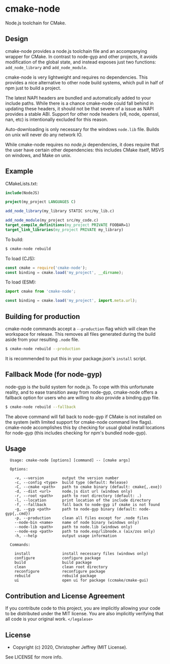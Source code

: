 # cmake-node

Node.js toolchain for CMake.

## Design

cmake-node provides a node.js toolchain file and an accompanying wrapper for
CMake. In contrast to node-gyp and other projects, it avoids modification of
the global state, and instead exposes just two functions: `add_node_library`
and `add_node_module`.

cmake-node is very lightweight and requires no dependencies. This provides a
nice alternative to other node build systems, which pull in half of npm just to
build a project.

The latest NAPI headers are bundled and automatically added to your include
paths. While there is a chance cmake-node could fall behind in updating these
headers, it should not be that severe of a issue as NAPI provides a stable ABI.
Support for other node headers (v8, node, openssl, nan, etc) is intentionally
excluded for this reason.

Auto-downloading is only necessary for the windows `node.lib` file. Builds on
unix will never do any network IO.

While cmake-node requires no _node.js_ dependencies, it does require that the
user have certain other dependencies: this includes CMake itself, MSVS on
windows, and Make on unix.

## Example

CMakeLists.txt:

``` cmake
include(NodeJS)

project(my_project LANGUAGES C)

add_node_library(my_library STATIC src/my_lib.c)

add_node_module(my_project src/my_code.c)
target_compile_definitions(my_project PRIVATE FOOBAR=1)
target_link_libraries(my_project PRIVATE my_library)
```

To build:

``` bash
$ cmake-node rebuild
```

To load (CJS):

``` js
const cmake = require('cmake-node');
const binding = cmake.load('my_project', __dirname);
```

To load (ESM):

``` js
import cmake from 'cmake-node';

const binding = cmake.load('my_project', import.meta.url);
```

## Building for production

cmake-node commands accept a `--production` flag which will clean the workspace
for release. This removes all files generated during the build aside from your
resulting `.node` file.

``` bash
$ cmake-node rebuild --production
```

It is recommended to put this in your package.json's `install` script.

## Fallback Mode (for node-gyp)

node-gyp is _the_ build system for node.js. To cope with this unfortunate
reality, and to ease transition away from node-gyp, cmake-node offers a
fallback option for users who are willing to also provide a binding.gyp file.

``` bash
$ cmake-node rebuild --fallback
```

The above command will fall back to node-gyp if CMake is not installed on the
system (with limited support for cmake-node command line flags). cmake-node
accomplishes this by checking for usual global install locations for node-gyp
(this includes checking for npm's bundled node-gyp).

## Usage

```
  Usage: cmake-node [options] [command] -- [cmake args]

  Options:

    -v, --version        output the version number
    -c, --config <type>  build type (default: Release)
    -C, --cmake <path>   path to cmake binary (default: cmake{,.exe})
    -d, --dist <url>     node.js dist url (windows only)
    -r, --root <path>    path to root directory (default: .)
    -l, --location       print location of the include directory
    -f, --fallback       fall back to node-gyp if cmake is not found
    -g, --gyp <path>     path to node-gyp binary (default: node-gyp{,.cmd})
    -p, --production     clean all files except for .node files
    --node-bin <name>    name of node binary (windows only)
    --node-lib <path>    path to node.lib (windows only)
    --node-exp <path>    path to node.exp/libnode.x (aix/zos only)
    -h, --help           output usage information

  Commands:

    install              install necessary files (windows only)
    configure            configure package
    build                build package
    clean                clean root directory
    reconfigure          reconfigure package
    rebuild              rebuild package
    ui                   open ui for package (ccmake/cmake-gui)
```

## Contribution and License Agreement

If you contribute code to this project, you are implicitly allowing your code
to be distributed under the MIT license. You are also implicitly verifying that
all code is your original work. `</legalese>`

## License

- Copyright (c) 2020, Christopher Jeffrey (MIT License).

See LICENSE for more info.
